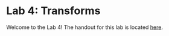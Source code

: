 # Lab 4: Transforms

Welcome to the Lab 4! The handout for this lab is located [here](https://browncsci1230.github.io/labs/lab4).
